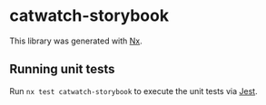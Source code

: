 # catwatch-storybook

This library was generated with [Nx](https://nx.dev).

## Running unit tests

Run `nx test catwatch-storybook` to execute the unit tests via [Jest](https://jestjs.io).
